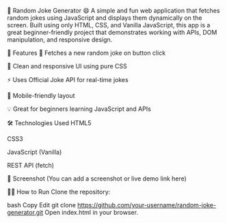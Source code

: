 🎉 Random Joke Generator 😄
A simple and fun web application that fetches random jokes using JavaScript and displays them dynamically on the screen. Built using only HTML, CSS, and Vanilla JavaScript, this app is a great beginner-friendly project that demonstrates working with APIs, DOM manipulation, and responsive design.

🚀 Features
🎲 Fetches a new random joke on button click

🎨 Clean and responsive UI using pure CSS

⚡ Uses Official Joke API for real-time jokes

📱 Mobile-friendly layout

💡 Great for beginners learning JavaScript and APIs

🛠️ Technologies Used
HTML5

CSS3

JavaScript (Vanilla)

REST API (fetch)

📸 Screenshot
(You can add a screenshot or live demo link here)

🧑‍💻 How to Run
Clone the repository:

bash
Copy
Edit
git clone https://github.com/your-username/random-joke-generator.git
Open index.html in your browser.
